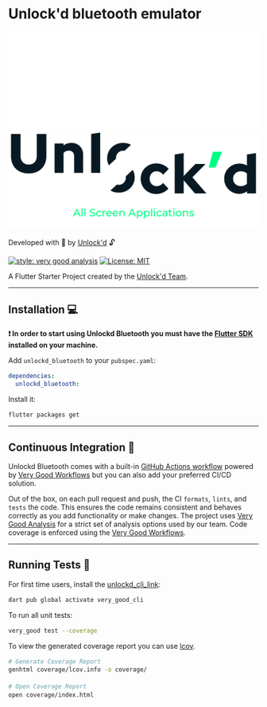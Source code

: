 # Unlock'd bluetooth emulator

[![Unlock'd][logo_white]][unlockd_link_dark]
[![Unlock'd][logo_black]][unlockd_link_light]

Developed with 💙 by [Unlock'd][unlockd_link] 🔓

[![style: very good analysis][very_good_analysis_badge]][very_good_analysis_link]
[![License: MIT][license_badge]][license_link]

A Flutter Starter Project created by the [Unlock'd Team][unlockd_link].

---

## Installation 💻

**❗ In order to start using Unlockd Bluetooth you must have the [Flutter SDK][flutter_install_link] installed on your
machine.**

Add `unlockd_bluetooth` to your `pubspec.yaml`:

```yaml
dependencies:
  unlockd_bluetooth:
```

Install it:

```sh
flutter packages get
```

---

## Continuous Integration 🤖

Unlockd Bluetooth comes with a built-in [GitHub Actions workflow][github_actions_link] powered
by [Very Good Workflows][very_good_workflows_link] but you can also add your preferred CI/CD solution.

Out of the box, on each pull request and push, the CI `formats`, `lints`, and `tests` the code. This ensures the code
remains consistent and behaves correctly as you add functionality or make changes. The project
uses [Very Good Analysis][very_good_analysis_link] for a strict set of analysis options used by our team. Code coverage
is enforced using the [Very Good Workflows][very_good_coverage_link].

---

## Running Tests 🧪

For first time users, install the [unlockd_cli_link][unlockd_cli_link]:

```sh
dart pub global activate very_good_cli
```

To run all unit tests:

```sh
very_good test --coverage
```

To view the generated coverage report you can use [lcov](https://github.com/linux-test-project/lcov).

```sh
# Generate Coverage Report
genhtml coverage/lcov.info -o coverage/

# Open Coverage Report
open coverage/index.html
```

[flutter_install_link]: https://docs.flutter.dev/get-started/install
[github_actions_link]: https://docs.github.com/en/actions/learn-github-actions
[mason_link]: https://github.com/felangel/mason
[very_good_coverage_link]: https://github.com/marketplace/actions/very-good-coverage
[very_good_workflows_link]: https://github.com/VeryGoodOpenSource/very_good_workflows

[flutter_localizations_link]: https://api.flutter.dev/flutter/flutter_localizations/flutter_localizations-library.html
[internationalization_link]: https://flutter.dev/docs/development/accessibility-and-localization/internationalization
[license_badge]: https://img.shields.io/badge/license-MIT-blue.svg
[license_link]: https://opensource.org/licenses/MIT
[logo_black]: https://raw.githubusercontent.com/Unlock-d/unlockd_brand/main/RGB/PNG/Logo_unlockd_color_tiber_x3.png#gh-light-mode-only
[logo_white]: https://raw.githubusercontent.com/Unlock-d/unlockd_brand/main/RGB/PNG/Logo_unlockd_white_x3.png#gh-dark-mode-only
[very_good_analysis_badge]: https://img.shields.io/badge/style-very_good_analysis-B22C89.svg
[very_good_analysis_link]: https://pub.dev/packages/very_good_analysis
[unlockd_cli_link]: https://github.com/Unlock-d/unlockd_cli
[unlockd_link_dark]: https://unlockd.be#gh-dark-mode-only
[unlockd_link]: https://unlockd.be
[unlockd_link_light]: https://unlockd.be#gh-light-mode-only